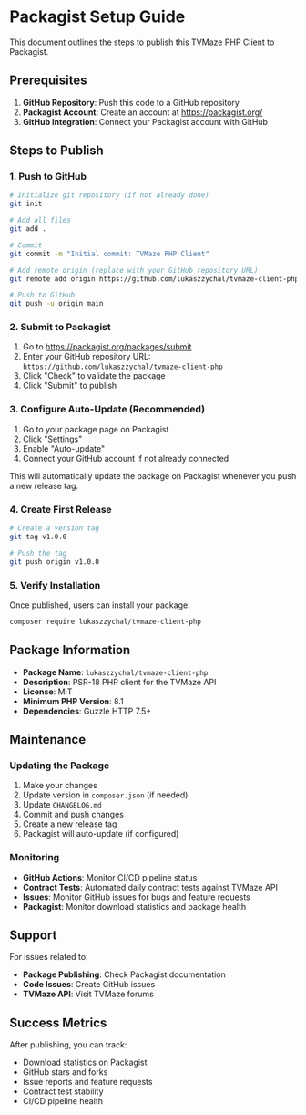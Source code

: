 # Packagist Setup Guide

This document outlines the steps to publish this TVMaze PHP Client to Packagist.

## Prerequisites

1. **GitHub Repository**: Push this code to a GitHub repository
2. **Packagist Account**: Create an account at https://packagist.org/
3. **GitHub Integration**: Connect your Packagist account with GitHub

## Steps to Publish

### 1. Push to GitHub

```bash
# Initialize git repository (if not already done)
git init

# Add all files
git add .

# Commit
git commit -m "Initial commit: TVMaze PHP Client"

# Add remote origin (replace with your GitHub repository URL)
git remote add origin https://github.com/lukaszzychal/tvmaze-client-php.git

# Push to GitHub
git push -u origin main
```

### 2. Submit to Packagist

1. Go to https://packagist.org/packages/submit
2. Enter your GitHub repository URL: `https://github.com/lukaszzychal/tvmaze-client-php`
3. Click "Check" to validate the package
4. Click "Submit" to publish

### 3. Configure Auto-Update (Recommended)

1. Go to your package page on Packagist
2. Click "Settings"
3. Enable "Auto-update"
4. Connect your GitHub account if not already connected

This will automatically update the package on Packagist whenever you push a new release tag.

### 4. Create First Release

```bash
# Create a version tag
git tag v1.0.0

# Push the tag
git push origin v1.0.0
```

### 5. Verify Installation

Once published, users can install your package:

```bash
composer require lukaszzychal/tvmaze-client-php
```

## Package Information

- **Package Name**: `lukaszzychal/tvmaze-client-php`
- **Description**: PSR-18 PHP client for the TVMaze API
- **License**: MIT
- **Minimum PHP Version**: 8.1
- **Dependencies**: Guzzle HTTP 7.5+

## Maintenance

### Updating the Package

1. Make your changes
2. Update version in `composer.json` (if needed)
3. Update `CHANGELOG.md`
4. Commit and push changes
5. Create a new release tag
6. Packagist will auto-update (if configured)

### Monitoring

- **GitHub Actions**: Monitor CI/CD pipeline status
- **Contract Tests**: Automated daily contract tests against TVMaze API
- **Issues**: Monitor GitHub issues for bugs and feature requests
- **Packagist**: Monitor download statistics and package health

## Support

For issues related to:
- **Package Publishing**: Check Packagist documentation
- **Code Issues**: Create GitHub issues
- **TVMaze API**: Visit TVMaze forums

## Success Metrics

After publishing, you can track:
- Download statistics on Packagist
- GitHub stars and forks
- Issue reports and feature requests
- Contract test stability
- CI/CD pipeline health
